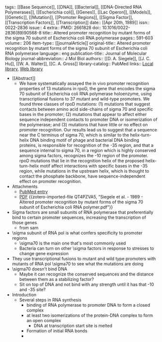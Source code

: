 tags:: [[Base Sequence]], [[DNA]], [[Bacterial]], [[DNA-Directed RNA Polymerases]], [[Escherichia coli]], [[Genes]], [[Lac Operon]], [[Models]], [[Genetic]], [[Mutation]], [[Promoter Regions]], [[Sigma Factor]], [[Transcription Factors]], [[Transcription]]
date:: [[Apr 20th, 1989]]
issn:: 0022-2836
issue:: 4
extra:: PMID: 2661828
doi:: 10.1016/0022-2836(89)90568-8
title:: Altered promoter recognition by mutant forms of the sigma 70 subunit of Escherichia coli RNA polymerase
pages:: 591-603
volume:: 206
item-type:: [[journalArticle]]
original-title:: Altered promoter recognition by mutant forms of the sigma 70 subunit of Escherichia coli RNA polymerase
language:: eng
publication-title:: Journal of Molecular Biology
journal-abbreviation:: J Mol Biol
authors:: [[D. A. Siegele]], [[J. C. Hu]], [[W. A. Walter]], [[C. A. Gross]]
library-catalog:: PubMed
links:: [Local library](zotero://select/library/items/9G95AD5Q), [Web library](https://www.zotero.org/users/6106196/items/9G95AD5Q)

- [[Abstract]]
	- We have systematically assayed the in vivo promoter recognition properties of 13 mutations in rpoD, the gene that encodes the sigma 70 subunit of Escherichia coli RNA polymerase holoenzyme, using transcriptional fusions to 37 mutant and wild-type promoters. We found three classes of rpoD mutations: (1) mutations that suggest contacts between amino acid side-chains of sigma 70 and specific bases in the promoter; (2) mutations that appear to affect either sequence independent contacts to promoter DNA or isomerization of the polymerase; and (3) mutations that have little or no effect on promoter recognition. Our results lead us to suggest that a sequence near the C terminus of sigma 70, which is similar to the helix-turn-helix DNA binding motif of phage and bacterial DNA binding proteins, is responsible for recognition of the -35 region, and that a sequence internal to sigma 70, in a region which is highly conserved among sigma factors, recognizes the -10 region of the promoter. rpoD mutations that lie in the recognition helix of the proposed helix-turn-helix motif affect interactions with specific bases in the -35 region, while mutations in the upstream helix, which is thought to contact the phosphate backbone, have sequence-independent effect on promoter recognition.
- Attachments
	- [PubMed entry](http://www.ncbi.nlm.nih.gov/pubmed/2661828)
	- [PDF](zotero://select/library/items/QT4PZVA5) {{zotero-imported-file QT4PZVA5, "Siegele et al. - 1989 - Altered promoter recognition by mutant forms of the sigma 70 subunit of Escherichia coli RNA polymer.pdf"}}
- Sigma factors are small subunits of RNA polymerase that preferentially bind to certain promoter sequences, increasing the transcription of those genes
	- from sam
- \sigma subunit of RNA pol is what confers specificity to promoter regions
	- \sigma70 is the main one that's most commonly used
	- Bacteria can turn on other \sigma factors in response to stresses to change gene expression
- They use transcriptional fusions to mutant and wild type promoters with mutants of RNA pol \sigma70 to see what the mutations are doing
- \sigma70 doesn't bind DNA
	- Maybe it can recognize the conserved sequences and the distance between them as a stabilizing factor?
	- Sit on top of DNA and not bind with any strength until it has that -10 and -35 site?
- Introduction
	- Several steps in RNA synthesis
		- binding of RNA polymerase to promoter DNA to form a closed complex
		- at least two isomerizations of the protein-DNA complex to form an open complex
			- DNA at transcription start site is melted
		- Formation of initial RNA bonds
		-